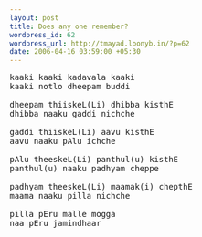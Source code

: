 ```yaml
--- 
layout: post
title: Does any one remember?
wordpress_id: 62
wordpress_url: http://tmayad.loonyb.in/?p=62
date: 2006-04-16 03:59:00 +05:30
---
```

<pre>
kaaki kaaki kadavala kaaki
kaaki notlo dheepam buddi

dheepam thiiskeL(Li) dhibba kisthE
dhibba naaku gaddi nichche

gaddi thiiskeL(Li) aavu kisthE
aavu naaku pAlu ichche

pAlu theeskeL(Li) panthul(u) kisthE
panthul(u) naaku padhyam cheppe

padhyam theeskeL(Li) maamak(i) chepthE
maama naaku pilla nichche

pilla pEru malle mogga
naa pEru jamindhaar 
</pre>
